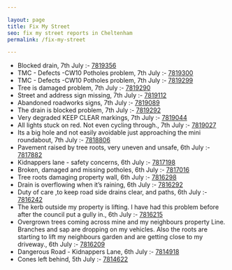```yaml
---

layout: page
title: Fix My Street
seo: fix my street reports in Cheltenham
permalink: /fix-my-street

---
```


<!-- fix_marker starts -->

- Blocked drain, 7th July :- [7819356](https://www.fixmystreet.com/report/7819356)
- TMC - Defects -CW10 Potholes problem, 7th July :- [7819300](https://www.fixmystreet.com/report/7819300)
- TMC - Defects -CW10 Potholes problem, 7th July :- [7819299](https://www.fixmystreet.com/report/7819299)
- Tree is damaged problem, 7th July :- [7819290](https://www.fixmystreet.com/report/7819290)
- Street and address sign missing, 7th July :- [7819112](https://www.fixmystreet.com/report/7819112)
- Abandoned roadworks signs, 7th July :- [7819089](https://www.fixmystreet.com/report/7819089)
- The drain is blocked problem, 7th July :- [7819292](https://www.fixmystreet.com/report/7819292)
- Very degraded KEEP CLEAR markings, 7th July :- [7819044](https://www.fixmystreet.com/report/7819044)
- All lights stuck on red. Not even cycling through., 7th July :- [7819027](https://www.fixmystreet.com/report/7819027)
- Its a big hole and not easily avoidable just approaching the mini roundabout, 7th July :- [7818806](https://www.fixmystreet.com/report/7818806)
- Pavement raised by tree roots, very uneven and unsafe, 6th July :- [7817882](https://www.fixmystreet.com/report/7817882)
- Kidnappers lane - safety concerns, 6th July :- [7817198](https://www.fixmystreet.com/report/7817198)
- Broken, damaged and missing potholes, 6th July :- [7817016](https://www.fixmystreet.com/report/7817016)
- Tree roots damaging property wall, 6th July :- [7816298](https://www.fixmystreet.com/report/7816298)
- Drain is overflowing when it’s raining, 6th July :- [7816292](https://www.fixmystreet.com/report/7816292)
- Duty of care ,to keep road side drains clear, and paths, 6th July :- [7816242](https://www.fixmystreet.com/report/7816242)
- The kerb outside my property is lifting. I have had this problem before after the council put a gully in., 6th July :- [7816215](https://www.fixmystreet.com/report/7816215)
- Overgrown trees coming across mine and my neighbours property Line. Branches and sap are dropping on my vehicles. Also the roots are starting to lift my neighbours garden and are getting close to my driveway., 6th July :- [7816209](https://www.fixmystreet.com/report/7816209)
- Dangerous Road - Kidnappers Lane, 6th July :- [7814918](https://www.fixmystreet.com/report/7814918)
- Cones left behind, 5th July :- [7814622](https://www.fixmystreet.com/report/7814622)

<!-- fix_marker ends -->